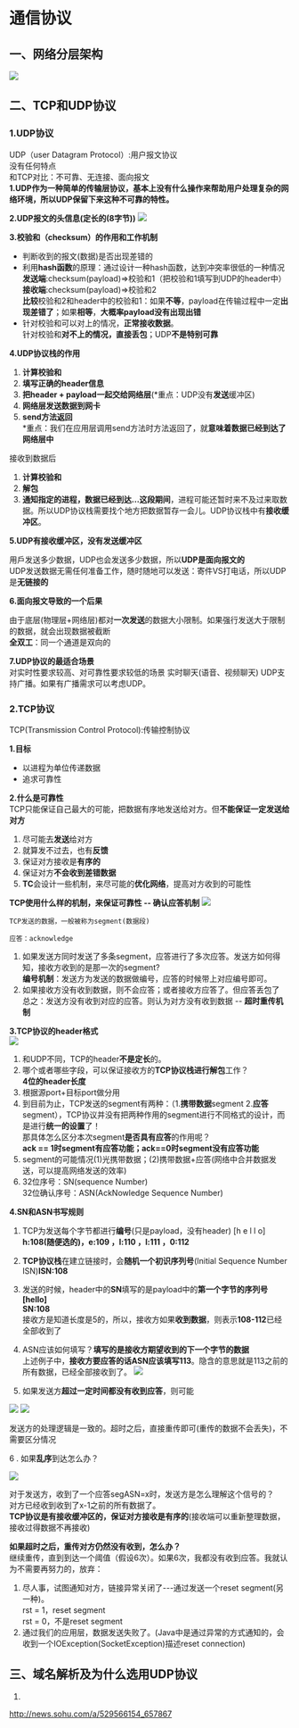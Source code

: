 # 通信协议 #
## 一、网络分层架构 ##
![](./images/network_layer.png)

## 二、TCP和UDP协议 ##
### 1.UDP协议 ###
UDP（user Datagram Protocol）:用户报文协议<br>
没有任何特点<br>
和TCP对比：不可靠、无连接、面向报文<br>
**1.UDP作为一种简单的传输层协议，基本上没有什么操作来帮助用户处理复杂的网络环境，所以UDP保留下来这种不可靠的特性。**

**2.UDP报文的头信息(定长的(8字节))**
![](./images/udp_data.png)

**3.校验和（checksum）的作用和工作机制**<br>

- 判断收到的报文(数据)是否出现差错的
- 利用**hash函数**的原理：通过设计一种hash函数，达到冲突率很低的一种情况
 <br>**发送端**:checksum(payload)=>校验和1（把校验和1填写到UDP的header中）
 <br>**接收端**:checksum(payload)=>校验和2
 <br>**比较**校验和2和header中的校验和1：如果**不等**，payload在传输过程中一定**出现差错了**；如果**相等**，**大概率payload没有出现出错**
- 针对校验和可以对上的情况，**正常接收数据**。
 <br>针对校验和**对不上的情况，直接丢包**；UDP**不是特别可靠**

**4.UDP协议栈的作用**<br>

1. **计算校验和**
1. **填写正确的header信息**
1. **把header + payload一起交给网络层**(*重点：UDP没有**发送**缓冲区)
1. **网络层发送数据到网卡**
1. **send方法返回**
<br>*重点：我们在应用层调用send方法时方法返回了，就**意味着数据已经到达了网络层中**

接收到数据后

1. **计算校验和**
1. **解包**
1. **通知指定的进程，数据已经到达...这段期间**，进程可能还暂时来不及过来取数据。所以UDP协议栈需要找个地方把数据暂存一会儿。UDP协议栈中有**接收缓冲区**。

**5.UDP有接收缓冲区，没有发送缓冲区**<br>

用戶发送多少数据，UDP也会发送多少数据，所以**UDP是面向报文的**<br>
UDP发送数据无需任何准备工作，随时随地可以发送：寄件VS打电话，所以UDP是**无链接的**

**6.面向报文导致的一个后果**<br>

由于底层(物理层+网络层)都对**一次发送**的数据大小限制。如果强行发送大于限制的数据，就会出现数据被截断<br>
**全双工**：同一个通道是双向的

**7.UDP协议的最适合场景**<br>
对实时性要求较高、对可靠性要求较低的场景
实时聊天(语音、视频聊天)
UDP支持广播。如果有广播需求可以考虑UDP。

### 2.TCP协议 ###
TCP(Transmission Control Protocol):传输控制协议

**1.目标**<br>

- 以进程为单位传递数据
- 追求可靠性

**2.什么是可靠性**<br>
TCP只能保证自己最大的可能，把数据有序地发送给对方。但**不能保证一定发送给对方**<br>

1. 尽可能去**发送**给对方
1. 就算发不过去，也有**反馈**
1. 保证对方接收是**有序的**
1. 保证对方**不会收到差错数据**
1. **TC**会设计一些机制，来尽可能的**优化网络**，提高对方收到的可能性

**TCP使用什么样的机制，来保证可靠性 -- 确认应答机制**
![](./images/tcp_reliable.png)

    TCP发送的数据，一般被称为segment(数据段)

    应答：acknowledge

1. 如果发送方同时发送了多条segment，应答进行了多次应答。发送方如何得知，接收方收到的是那一次的segment?<br>
 **编号机制**：发送方为发送的数据做编号，应答的时候带上对应编号即可。
1. 如果接收方没有收到数据，则不会应答；或者接收方应答了。但应答丢包了<br>
 总之：发送方没有收到对应的应答。则认为对方没有收到数据 -- **超时重传机制**

**3.TCP协议的header格式**<br>
![](./images/tcp_segment.png)

1. 和UDP不同，TCP的header**不是定长**的。
1. 哪个或者哪些字段，可以保证接收方的**TCP协议栈进行解包**工作？<br>
**4位的header长度**
1. 根据源port+目标port做分用
1. 到目前为止，TCP发送的segment有两种：（1.**携带数据**segment 2.**应答** segment），TCP协议并没有把两种作用的segment进行不同格式的设计，而是进行**统一的设置**了！<br>
那具体怎么区分本次segment**是否具有应答**的作用呢？<br>
**ack == 1时segment有应答功能；ack==0时segment没有应答功能**
1. segment的可能情况(1)光携带数据；(2)携带数据+应答(网络中合并数据发送，可以提高网络发送的效率)
1. 32位序号：SN(sequence Number)<br>
32位确认序号：ASN(AckNowledge Sequence Number)

**4.SN和ASN书写规则**<br>

1. TCP为发送每个字节都进行**编号**(只是payload，没有header) [h e l l o]<br>
**h:108(随便选的)，e:109 ，l:110 ，l:111 ，0:112** 
1. **TCP协议栈**在建立链接时，会**随机一个初识序列号**(Initial Sequence Number ISN)**ISN:108**
1. 发送的时候，header中的**SN**填写的是payload中的**第一个字节的序列号**<br>
**[hello]<br>
SN:108<br>**
接收方是知道长度是5的，所以，接收方如果**收到数据**，则表示**108-112**已经全部收到了
1. ASN应该如何填写？**填写的是接收方期望收到的下一个字节的数据**<br>
上述例子中，**接收方要应答的话ASN应该填写113**。隐含的意思就是113之前的所有数据，已经全部接收到了。
![](./images/tcp_segment_trans.png)

5. 如果发送方**超过一定时间都没有收到应答**，则可能

![](./images/tcp_packet_loss_o.png)
![](./images/tcp_packet_loss_t.png)

发送方的处理逻辑是一致的。超时之后，直接重传即可(重传的数据不会丢失)，不需要区分情况

6 . 如果**乱序**到达怎么办？

![](./images/tcp_out_order.png)

对于发送方，收到了一个应答segASN=x时，发送方是怎么理解这个信号的？<br>
对方已经收到收到了x-1之前的所有数据了。<br>
**TCP协议是有接收缓冲区的，保证对方接收是有序的**(接收端可以重新整理数据，接收过得数据不再接收)

**如果超时之后，重传对方仍然没有收到，怎么办？**<br>
继续重传，直到到达一个阈值（假设6次）。如果6次，我都没有收到应答。我就认为不需要再努力的，放弃：

1. 尽人事，试图通知对方，链接异常关闭了---通过发送一个reset segment(另一种)。<br>
rst = 1，reset segment<br>
rst = 0，不是reset segment<br>
1. 通过我们的应用层，数据发送失败了。(Java中是通过异常的方式通知的，会收到一个IOException(SocketException)描述reset connection)


## 三、域名解析及为什么选用UDP协议 ##
1.
http://news.sohu.com/a/529566154_657867